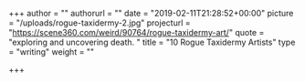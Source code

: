 +++
author = ""
authorurl = ""
date = "2019-02-11T21:28:52+00:00"
picture = "/uploads/rogue-taxidermy-2.jpg"
projecturl = "https://scene360.com/weird/90764/rogue-taxidermy-art/"
quote = "exploring and uncovering death. "
title = "10 Rogue Taxidermy Artists"
type = "writing"
weight = ""

+++
